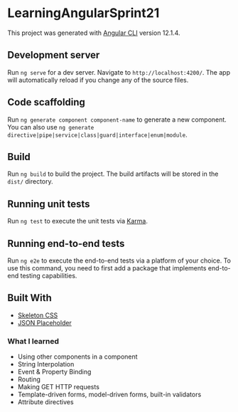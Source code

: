 # LearningAngularSprint21

This project was generated with [Angular CLI](https://github.com/angular/angular-cli) version 12.1.4.

## Development server

Run `ng serve` for a dev server. Navigate to `http://localhost:4200/`. The app will automatically reload if you change any of the source files.

## Code scaffolding

Run `ng generate component component-name` to generate a new component. You can also use `ng generate directive|pipe|service|class|guard|interface|enum|module`.

## Build

Run `ng build` to build the project. The build artifacts will be stored in the `dist/` directory.

## Running unit tests

Run `ng test` to execute the unit tests via [Karma](https://karma-runner.github.io).

## Running end-to-end tests

Run `ng e2e` to execute the end-to-end tests via a platform of your choice. To use this command, you need to first add a package that implements end-to-end testing capabilities.

## Built With
* [Skeleton CSS](http://getskeleton.com/)
* [JSON Placeholder](https://jsonplaceholder.typicode.com/)


### What I learned
* Using other components in a component
* String Interpolation
* Event & Property Binding
* Routing
* Making GET HTTP requests
* Template-driven forms, model-driven forms, built-in validators
* Attribute directives
